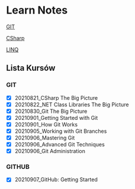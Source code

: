 # Learn Notes

[GIT](/Git/README.MD)

[CSharp]()

[LINQ]()

## Lista Kursów

### GIT

- [x] 20210821_CSharp The Big Picture
- [x] 20210822_NET Class Libraries The Big Picture
- [x] 20210830_Git The Big Picture
- [x] 20210901_Getting Started with Git
- [x] 20210901_How Git Works
- [x] 20210905_Working with Git Branches
- [x] 20210906_Mastering Git
- [x] 20210906_Advanced Git Techniques
- [x] 20210906_Git Administration

### GITHUB

- [x] 20210907_GitHub: Getting Started
